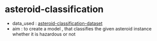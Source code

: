 # asteroid-classification

* data_used : [asteroid-classification-dataset](https://www.kaggle.com/datasets/shrutimehta/nasa-asteroids-classification)
* aim : to create a model , that classifies the given asteroid instance whether it is hazardous or not
